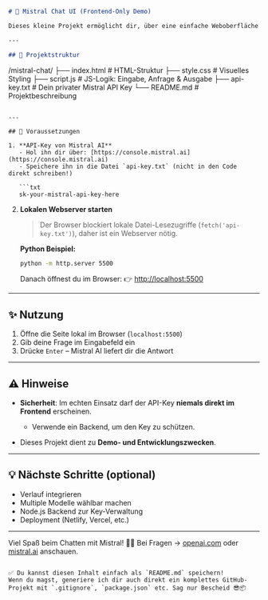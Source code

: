 
```markdown
# 🧠 Mistral Chat UI (Frontend-Only Demo)

Dieses kleine Projekt ermöglicht dir, über eine einfache Weboberfläche Fragen an **Mistral AI** zu stellen und die Antwort direkt im Browser zu erhalten – ohne Verlauf und mit reiner Einzelfrage.

---

## 📂 Projektstruktur

```

/mistral-chat/
├── index.html        # HTML-Struktur
├── style.css         # Visuelles Styling
├── script.js         # JS-Logik: Eingabe, Anfrage & Ausgabe
├── api-key.txt       # Dein privater Mistral API Key
└── README.md         # Projektbeschreibung

````

---

## 🔧 Voraussetzungen

1. **API-Key von Mistral AI**
   - Hol ihn dir über: [https://console.mistral.ai](https://console.mistral.ai)
   - Speichere ihn in die Datei `api-key.txt` (nicht in den Code direkt schreiben!)

   ```txt
   sk-your-mistral-api-key-here
````

2. **Lokalen Webserver starten**

   > Der Browser blockiert lokale Datei-Lesezugriffe (`fetch('api-key.txt')`), daher ist ein Webserver nötig.

   **Python Beispiel:**

   ```bash
   python -m http.server 5500
   ```

   Danach öffnest du im Browser:
   👉 [http://localhost:5500](http://localhost:5500)

---

## ✨ Nutzung

1. Öffne die Seite lokal im Browser (`localhost:5500`)
2. Gib deine Frage im Eingabefeld ein
3. Drücke `Enter` – Mistral AI liefert dir die Antwort

---

## ⚠️ Hinweise

* **Sicherheit**: Im echten Einsatz darf der API-Key **niemals direkt im Frontend** erscheinen.

  * Verwende ein Backend, um den Key zu schützen.
* Dieses Projekt dient zu **Demo- und Entwicklungszwecken**.

---

## 💡 Nächste Schritte (optional)

* Verlauf integrieren
* Multiple Modelle wählbar machen
* Node.js Backend zur Key-Verwaltung
* Deployment (Netlify, Vercel, etc.)

---

Viel Spaß beim Chatten mit Mistral! 🤖💬
Bei Fragen → [openai.com](https://www.openai.com) oder [mistral.ai](https://mistral.ai) anschauen.

```

✅ Du kannst diesen Inhalt einfach als `README.md` speichern!  
Wenn du magst, generiere ich dir auch direkt ein komplettes GitHub-Projekt mit `.gitignore`, `package.json` etc. Sag nur Bescheid 😎📦
```
